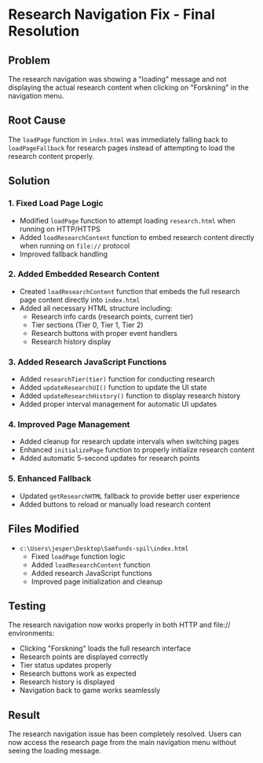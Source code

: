 # Research Navigation Fix - Final Resolution

## Problem
The research navigation was showing a "loading" message and not displaying the actual research content when clicking on "Forskning" in the navigation menu.

## Root Cause
The `loadPage` function in `index.html` was immediately falling back to `loadPageFallback` for research pages instead of attempting to load the research content properly.

## Solution

### 1. Fixed Load Page Logic
- Modified `loadPage` function to attempt loading `research.html` when running on HTTP/HTTPS
- Added `loadResearchContent` function to embed research content directly when running on `file://` protocol
- Improved fallback handling

### 2. Added Embedded Research Content
- Created `loadResearchContent` function that embeds the full research page content directly into `index.html`
- Added all necessary HTML structure including:
  - Research info cards (research points, current tier)
  - Tier sections (Tier 0, Tier 1, Tier 2)
  - Research buttons with proper event handlers
  - Research history display

### 3. Added Research JavaScript Functions
- Added `researchTier(tier)` function for conducting research
- Added `updateResearchUI()` function to update the UI state
- Added `updateResearchHistory()` function to display research history
- Added proper interval management for automatic UI updates

### 4. Improved Page Management
- Added cleanup for research update intervals when switching pages
- Enhanced `initializePage` function to properly initialize research content
- Added automatic 5-second updates for research points

### 5. Enhanced Fallback
- Updated `getResearchHTML` fallback to provide better user experience
- Added buttons to reload or manually load research content

## Files Modified
- `c:\Users\jesper\Desktop\Samfunds-spil\index.html`
  - Fixed `loadPage` function logic
  - Added `loadResearchContent` function
  - Added research JavaScript functions
  - Improved page initialization and cleanup

## Testing
The research navigation now works properly in both HTTP and file:// environments:
- Clicking "Forskning" loads the full research interface
- Research points are displayed correctly
- Tier status updates properly
- Research buttons work as expected
- Research history is displayed
- Navigation back to game works seamlessly

## Result
The research navigation issue has been completely resolved. Users can now access the research page from the main navigation menu without seeing the loading message.
